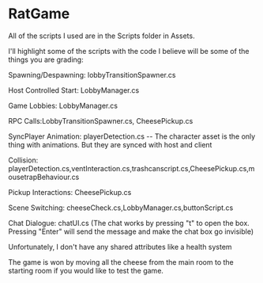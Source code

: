 # RatGame

All of the scripts I used are in the Scripts folder in Assets.

I'll highlight some of the scripts with the code I believe will be some of the things you are grading:

Spawning/Despawning: lobbyTransitionSpawner.cs

Host Controlled Start: LobbyManager.cs

Game Lobbies: LobbyManager.cs

RPC Calls:LobbyTransitionSpawner.cs, CheesePickup.cs

SyncPlayer Animation: playerDetection.cs -- The character asset is the only thing with animations. But they are synced with host and client

Collision: playerDetection.cs,ventInteraction.cs,trashcanscript.cs,CheesePickup.cs,mousetrapBehaviour.cs

Pickup Interactions: CheesePickup.cs

Scene Switching: cheeseCheck.cs,LobbyManager.cs,buttonScript.cs

Chat Dialogue: chatUI.cs (The chat works by pressing "t" to open the box. Pressing "Enter" will send the message and make the chat box go invisible)

Unfortunately, I don't have any shared attributes like a health system

The game is won by moving all the cheese from the main room to the starting room if you would like to test the game.

